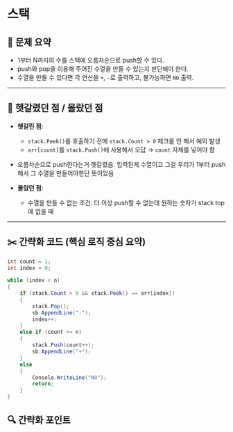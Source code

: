 # 스택

## 📝 문제 요약

- 1부터 N까지의 수를 스택에 오름차순으로 push할 수 있다.
- push와 pop을 이용해 주어진 수열을 만들 수 있는지 판단해야 한다.
- 수열을 만들 수 있다면 각 연산을 `+`, `-`로 출력하고, 불가능하면 `NO` 출력.


---

## 🤔 헷갈렸던 점 / 몰랐던 점

- **헷갈린 점**:
  - `stack.Peek()`를 호출하기 전에 `stack.Count > 0` 체크를 안 해서 예외 발생
  - `arr[count]`를 `stack.Push()`에 사용해서 오답 → `count` 자체를 넣어야 함
 - 오름차순으로 push한다는거 헷갈렸음. 입력된게 수열이고 그걸 우리가 1부터 push해서 그 수열을 만들어야한단 뜻이었음

- **몰랐던 점**:
  - 수열을 만들 수 없는 조건: 더 이상 push할 수 없는데 원하는 숫자가 stack top에 없을 때

---

## ✂️ 간략화 코드 (핵심 로직 중심 요약)
```cs
int count = 1;
int index = 0;

while (index < n)
{
    if (stack.Count > 0 && stack.Peek() == arr[index])
    {
        stack.Pop();
        sb.AppendLine("-");
        index++;
    }
    else if (count <= n)
    {
        stack.Push(count++);
        sb.AppendLine("+");
    }
    else
    {
        Console.WriteLine("NO");
        return;
    }
}
```

## 🔍 간략화 포인트


